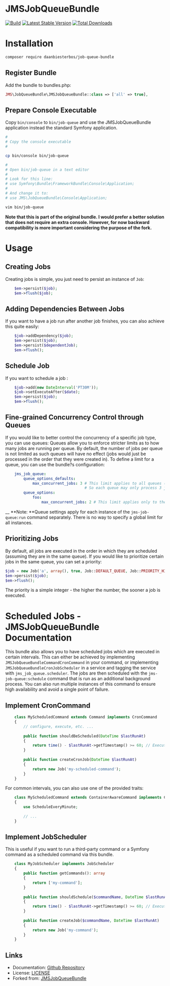 JMSJobQueueBundle
=================
[![Build](https://github.com/DaanBiesterbos/JMSJobQueueBundle/actions/workflows/build.yaml/badge.svg)](https://github.com/DaanBiesterbos/JMSJobQueueBundle/actions/workflows/build.yaml)
[![Latest Stable Version](https://poser.pugx.org/daanbiesterbos/job-queue-bundle/v/stable.svg)](https://packagist.org/packages/daanbiesterbos/job-queue-bundle)
[![Total Downloads](https://poser.pugx.org/daanbiesterbos/job-queue-bundle/downloads.svg)](https://packagist.org/packages/daanbiesterbos/job-queue-bundle)

# Installation

```bash
composer require daanbiesterbos/job-queue-bundle
```

## Register Bundle

Add the bundle to bundles.php:
```php 
JMS\JobQueueBundle\JMSJobQueueBundle::class => ['all' => true],
```

## Prepare Console Executable

Copy `bin/console` to `bin/job-queue` and use the JMSJobQueueBundle application instead the standard Symfony application.

```bash 
#
# Copy the console executable
#

cp bin/console bin/job-queue

#
# Open bin/job-queue in a text editor
#
# Look for this line:
# use Symfony\Bundle\FrameworkBundle\Console\Application;
#
# And change it to:
# use JMS\JobQueueBundle\Console\Application;

vim bin/job-queue
```


**Note that this is part of the original bundle. I would prefer a better solution that does not require an extra console. However, for now backward compatibility is more important considering the purpose of the fork.**


# Usage

## Creating Jobs

Creating jobs is simple, you just need to persist an instance of `Job`:
```php
    $em->persist($job);
    $em->flush($job);
```


## Adding Dependencies Between Jobs

If you want to have a job run after another job finishes, you can also achieve this quite easily:
```php
    $job->addDependency($job);
    $em->persist($job);
    $em->persist($dependentJob);
    $em->flush();
```


## Schedule Job

If you want to schedule a job :
```php
    $job->add(new DateInterval('PT30M'));
    $job->setExecuteAfter($date);
    $em->persist($job);
    $em->flush();
```


## Fine-grained Concurrency Control through Queues

If you would like to better control the concurrency of a specific job type, you can use queues:
Queues allow you to enforce stricter limits as to how many jobs are running per queue. By default, the number of jobs per queue is not limited as such queues will have no effect (jobs would just be processed in the order that they were created in). To define a limit for a queue, you can use the bundle?s configuration:
```yaml
    jms_job_queue:
        queue_options_defaults:
            max_concurrent_jobs: 3 # This limit applies to all queues (including the default queue).
                                   # So each queue may only process 3 jobs simultaneously.
        queue_options:
            foo:
                max_concurrent_jobs: 2 # This limit applies only to the "foo" queue.
```


__ **Note: **Queue settings apply for each instance of the `jms-job-queue:run` command separately. There is no way to specify a global limit for all instances.

## Prioritizing Jobs

By default, all jobs are executed in the order in which they are scheduled (assuming they are in the same queue). If you would like to prioritize certain jobs in the same queue, you can set a priority:
```php
$job = new Job('a', array(), true, Job::DEFAULT_QUEUE, Job::PRIORITY_HIGH);
$em->persist($job);
$em->flush();
```


The priority is a simple integer - the higher the number, the sooner a job is executed.

# Scheduled Jobs - JMSJobQueueBundle Documentation

This bundle also allows you to have scheduled jobs which are executed in certain intervals. This can either be achieved by implementing `JMSJobQueueBundleCommandCronCommand` in your command, or implementing `JMSJobQueueBundleCronJobScheduler` in a service and tagging the service with `jms_job_queue.scheduler`.
The jobs are then scheduled with the `jms-job-queue:schedule` command that is run as an additional background process. You can also run multiple instances of this command to ensure high availability and avoid a single point of failure.

## Implement CronCommand
```php
    class MyScheduledCommand extends Command implements CronCommand
    {
        // configure, execute, etc. ...
    
        public function shouldBeScheduled(DateTime $lastRunAt)
        {
            return time() - $lastRunAt->getTimestamp() >= 60; // Executed at most every minute.
        }
    
        public function createCronJob(DateTime $lastRunAt)
        {
            return new Job('my-scheduled-command');
        }
    }
```

For common intervals, you can also use one of the provided traits:
```php 
    class MyScheduledCommand extends ContainerAwareCommand implements CronCommand
    {
        use ScheduleEveryMinute;
    
        // ...
    }
```


## Implement JobScheduler

This is useful if you want to run a third-party command or a Symfony command as a scheduled command via this bundle.
```php
    class MyJobScheduler implements JobScheduler
    {
        public function getCommands(): array
        {
            return ['my-command'];
        }
    
        public function shouldSchedule($commandName, DateTime $lastRunAt)
        {
            return time() - $lastRunAt->getTimestamp() >= 60; // Executed at most every minute.
        }
    
        public function createJob($commandName, DateTime $lastRunAt)
        {
            return new Job('my-command');
        }
    }
```
## Links
- Documentation: [Github Repository](https://github.com/DaanBiesterbos/JMSJobQueueBundle)
- License:  [LICENSE](https://raw.githubusercontent.com/DaanBiesterbos/JMSJobQueueBundle/master/LICENSE)
- Forked from:  [JMSJobQueueBundle](https://github.com/schmittjoh/JMSJobQueueBundle)

